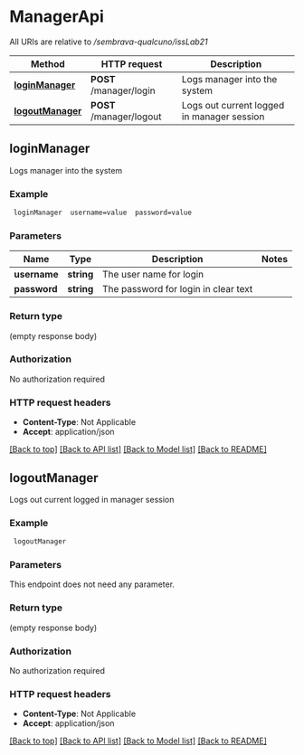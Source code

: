 # ManagerApi

All URIs are relative to */sembrava-qualcuno/issLab21*

Method | HTTP request | Description
------------- | ------------- | -------------
[**loginManager**](ManagerApi.md#loginManager) | **POST** /manager/login | Logs manager into the system
[**logoutManager**](ManagerApi.md#logoutManager) | **POST** /manager/logout | Logs out current logged in manager session


## **loginManager**

Logs manager into the system



### Example
```bash
 loginManager  username=value  password=value
```

### Parameters

Name | Type | Description  | Notes
------------- | ------------- | ------------- | -------------
 **username** | **string** | The user name for login |
 **password** | **string** | The password for login in clear text |

### Return type

(empty response body)

### Authorization

No authorization required

### HTTP request headers

 - **Content-Type**: Not Applicable
 - **Accept**: application/json

[[Back to top]](#) [[Back to API list]](../README.md#documentation-for-api-endpoints) [[Back to Model list]](../README.md#documentation-for-models) [[Back to README]](../README.md)

## **logoutManager**

Logs out current logged in manager session



### Example
```bash
 logoutManager
```

### Parameters
This endpoint does not need any parameter.

### Return type

(empty response body)

### Authorization

No authorization required

### HTTP request headers

 - **Content-Type**: Not Applicable
 - **Accept**: application/json

[[Back to top]](#) [[Back to API list]](../README.md#documentation-for-api-endpoints) [[Back to Model list]](../README.md#documentation-for-models) [[Back to README]](../README.md)

